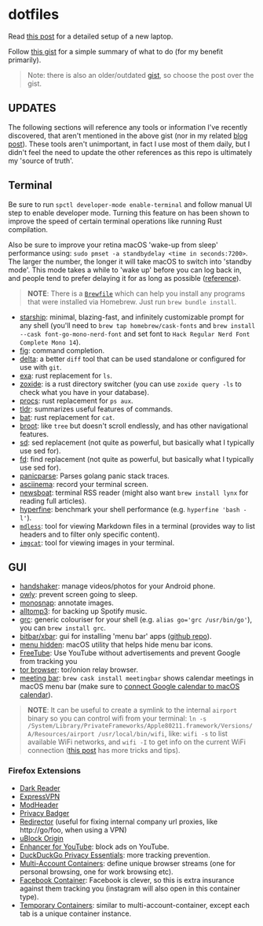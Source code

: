 # dotfiles

Read [this post](https://www.integralist.co.uk/posts/new-laptop-configuration/) for a detailed setup of a new laptop.

Follow [this gist](https://gist.github.com/Integralist/05e5415de6743e66b112574a1a5c1970) for a simple summary of what to do (for my benefit primarily).

> Note: there is also an older/outdated [gist](https://gist.github.com/Integralist/20e6e0206f39d88302d73282688111a4), so choose the post over the gist.

## UPDATES

The following sections will reference any tools or information I've recently discovered, that aren't mentioned in the above gist (nor in my related [blog post](https://www.integralist.co.uk/posts/new-laptop-configuration/)). These tools aren't unimportant, in fact I use most of them daily, but I didn't feel the need to update the other references as this repo is ultimately my 'source of truth'.

## Terminal

Be sure to run `spctl developer-mode enable-terminal` and follow manual UI step to enable developer mode. Turning this feature on has been shown to improve the speed of certain terminal operations like running Rust compilation.

Also be sure to improve your retina macOS 'wake-up from sleep' performance using: `sudo pmset -a standbydelay <time in seconds:7200>`. The larger the number, the longer it will take macOS to switch into 'standby mode'. This mode takes a while to 'wake up' before you can log back in, and people tend to prefer delaying it for as long as possible ([reference](https://www.cultofmac.com/221392/quick-hack-speeds-up-retina-macbooks-wake-from-sleep-os-x-tips/)).

> **NOTE**: There is a [`Brewfile`](./Brewfile) which can help you install any programs that were installed via Homebrew. Just run `brew bundle install`.

- [starship](https://starship.rs/): minimal, blazing-fast, and infinitely customizable prompt for any shell (you'll need to `brew tap homebrew/cask-fonts` and `brew install --cask font-go-mono-nerd-font` and set font to `Hack Regular Nerd Font Complete Mono 14`).
- [fig](https://fig.io/): command completion.
- [delta](https://github.com/dandavison/delta): a better `diff` tool that can be used standalone or configured for use with `git`.
- [exa](https://github.com/ogham/exa): rust replacement for `ls`.
- [zoxide](https://github.com/ajeetdsouza/zoxide): is a rust directory switcher (you can use `zoxide query -ls` to check what you have in your database).
- [procs](https://github.com/dalance/procs): rust replacement for `ps aux`.
- [tldr](https://github.com/isacikgoz/tldr): summarizes useful features of commands.
- [bat](https://github.com/sharkdp/bat): rust replacement for `cat`.
- [broot](https://github.com/Canop/broot): like `tree` but doesn't scroll endlessly, and has other navigational features.
- [sd](https://github.com/chmln/sd): sed replacement (not quite as powerful, but basically what I typically use sed for).
- [fd](https://github.com/sharkdp/fd): find replacement (not quite as powerful, but basically what I typically use sed for).
- [panicparse](https://github.com/maruel/panicparse): Parses golang panic stack traces.
- [asciinema](https://asciinema.org/): record your terminal screen.
- [newsboat](https://newsboat.org/): terminal RSS reader (might also want `brew install lynx` for reading full articles).
- [hyperfine](https://github.com/sharkdp/hyperfine): benchmark your shell performance (e.g. `hyperfine 'bash -l'`).
- [`mdless`](https://brettterpstra.com/projects/mdless/): tool for viewing Markdown files in a terminal (provides way to list headers and to filter only specific content).
- [`imgcat`](https://github.com/eddieantonio/imgcat): tool for viewing images in your terminal.

## GUI

- [handshaker](https://apps.apple.com/us/app/handshaker-manage-your-android-phones-at-ease/id1012930195?mt=12): manage videos/photos for your Android phone.
- [owly](https://apps.apple.com/us/app/owly-display-sleep-prevention/id882812218): prevent screen going to sleep.
- [monosnap](https://monosnap.com/): annotate images.
- [alltomp3](https://alltomp3.org/): for backing up Spotify music.
- [grc](https://github.com/garabik/grc): generic colouriser for your shell (e.g. `alias go='grc /usr/bin/go'`), you can `brew install grc`.
- [bitbar/xbar](https://xbarapp.com/): gui for installing 'menu bar' apps ([github repo](https://github.com/matryer/xbar)).
- [menu hidden](https://github.com/dwarvesf/hidden): macOS utility that helps hide menu bar icons.
- [FreeTube](https://github.com/FreeTubeApp/FreeTube): Use YouTube without advertisements and prevent Google from tracking you
- [tor browser](https://www.torproject.org/download/): tor/onion relay browser.
- [meeting bar](https://github.com/leits/MeetingBar): `brew cask install meetingbar` shows calendar meetings in macOS menu bar (make sure to [connect Google calendar to macOS calendar](https://support.google.com/calendar/answer/99358?co=GENIE.Platform%3DDesktop&hl=en)).

> **NOTE**: It can be useful to create a symlink to the internal `airport` binary so you can control wifi from your terminal: `ln -s /System/Library/PrivateFrameworks/Apple80211.framework/Versions/A/Resources/airport /usr/local/bin/wifi`, like: `wifi -s` to list available WiFi networks, and `wifi -I` to get info on the current WiFi connection ([this post](https://hashtagwifi.com/blog/using-airportd-in-terminal-on-macos-to-get-wifi-info) has more tricks and tips).

### Firefox Extensions

- [Dark Reader](https://addons.mozilla.org/en-GB/firefox/addon/darkreader/)
- [ExpressVPN](https://addons.mozilla.org/en-GB/firefox/addon/expressvpn/)
- [ModHeader](https://addons.mozilla.org/en-GB/firefox/addon/modheader-firefox/)
- [Privacy Badger](https://addons.mozilla.org/en-GB/firefox/addon/privacy-badger17/)
- [Redirector](https://addons.mozilla.org/en-GB/firefox/addon/redirector/) (useful for fixing internal company url proxies, like http://go/foo, when using a VPN)
- [uBlock Origin](https://addons.mozilla.org/en-GB/firefox/addon/ublock-origin/)
- [Enhancer for YouTube](https://addons.mozilla.org/en-GB/firefox/addon/enhancer-for-youtube/): block ads on YouTube.
- [DuckDuckGo Privacy Essentials](https://addons.mozilla.org/en-US/firefox/addon/duckduckgo-for-firefox/): more tracking prevention.
- [Multi-Account Containers](https://addons.mozilla.org/en-GB/firefox/addon/multi-account-containers/): define unique browser streams (one for personal browsing, one for work browsing etc).
- [Facebook Container](https://addons.mozilla.org/en-GB/firefox/addon/facebook-container/): Facebook is clever, so this is extra insurance against them tracking you (instagram will also open in this container type).
- [Temporary Containers](https://addons.mozilla.org/en-US/firefox/addon/temporary-containers/): similar to multi-account-container, except each tab is a unique container instance.
